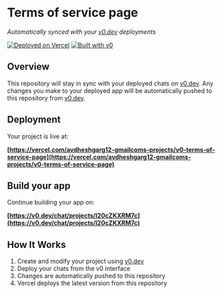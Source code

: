 # Terms of service page

*Automatically synced with your [v0.dev](https://v0.dev) deployments*

[![Deployed on Vercel](https://img.shields.io/badge/Deployed%20on-Vercel-black?style=for-the-badge&logo=vercel)](https://vercel.com/avdheshgarg12-gmailcoms-projects/v0-terms-of-service-page)
[![Built with v0](https://img.shields.io/badge/Built%20with-v0.dev-black?style=for-the-badge)](https://v0.dev/chat/projects/I20cZKXRM7c)

## Overview

This repository will stay in sync with your deployed chats on [v0.dev](https://v0.dev).
Any changes you make to your deployed app will be automatically pushed to this repository from [v0.dev](https://v0.dev).

## Deployment

Your project is live at:

**[https://vercel.com/avdheshgarg12-gmailcoms-projects/v0-terms-of-service-page](https://vercel.com/avdheshgarg12-gmailcoms-projects/v0-terms-of-service-page)**

## Build your app

Continue building your app on:

**[https://v0.dev/chat/projects/I20cZKXRM7c](https://v0.dev/chat/projects/I20cZKXRM7c)**

## How It Works

1. Create and modify your project using [v0.dev](https://v0.dev)
2. Deploy your chats from the v0 interface
3. Changes are automatically pushed to this repository
4. Vercel deploys the latest version from this repository